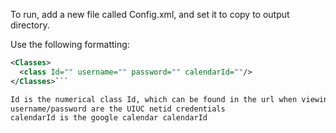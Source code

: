 To run, add a new file called Config.xml, and set it to copy to output directory.

Use the following formatting:
```xml
<Classes>
  <class Id="" username="" password="" calendarId=""/>
</Classes>```

Id is the numerical class Id, which can be found in the url when viewing the class
username/password are the UIUC netid credentials
calendarId is the google calendar calendarId
